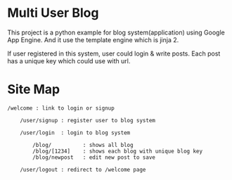 
# Multi User Blog 

This project is a python example for blog system(application) using Google App Engine. 
And it use the template engine which is jinja 2.

If user registered in this system, user could login & write posts.
Each post has a unique key which could use with url.


# Site Map

    /welcome : link to login or signup

        /user/signup : register user to blog system

        /user/login  : login to blog system

            /blog/          : shows all blog
            /blog/[1234]    : shows each blog with unique blog key
            /blog/newpost   : edit new post to save 

        /user/logout : redirect to /welcome page



